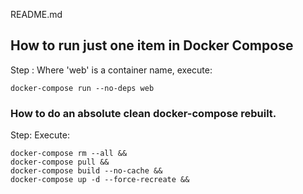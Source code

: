README.md

## How to run just one item in Docker Compose

Step : Where 'web' is a container name, execute:

	docker-compose run --no-deps web

### How to do an absolute clean docker-compose rebuilt.

Step: Execute:

	docker-compose rm --all &&
 	docker-compose pull &&
 	docker-compose build --no-cache &&
 	docker-compose up -d --force-recreate &&